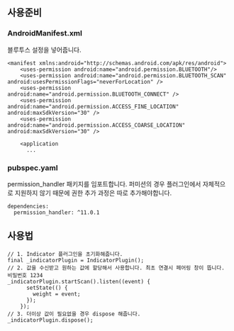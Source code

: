 ## 사용준비

### AndroidManifest.xml

블루투스 설정을 넣어줍니다.

```
<manifest xmlns:android="http://schemas.android.com/apk/res/android">
    <uses-permission android:name="android.permission.BLUETOOTH"/>
    <uses-permission android:name="android.permission.BLUETOOTH_SCAN" android:usesPermissionFlags="neverForLocation" />
    <uses-permission android:name="android.permission.BLUETOOTH_CONNECT" />
    <uses-permission android:name="android.permission.ACCESS_FINE_LOCATION" android:maxSdkVersion="30" />
    <uses-permission android:name="android.permission.ACCESS_COARSE_LOCATION" android:maxSdkVersion="30" />

    <application
      ...
```

### pubspec.yaml

permission_handler 패키지를 임포트합니다.
퍼미션의 경우 플러그인에서 자체적으로 지원하지 않기 때문에 권한 추가 과정은 따로 추가해야합니다.

```
dependencies:
  permission_handler: ^11.0.1
```

## 사용법

```
// 1. Indicator 플러그인을 초기화해줍니다.   
final _indicatorPlugin = IndicatorPlugin();
// 2. 값을 수신받고 원하는 값에 할당해서 사용합니다. 최초 연결시 페어링 창이 뜹니다. 비밀번호 1234
_indicatorPlugin.startScan().listen((event) {
      setState(() {
        weight = event;
      });
    });
// 3. 더이상 값이 필요없을 경우 dispose 해줍니다.
_indicatorPlugin.dispose();
```